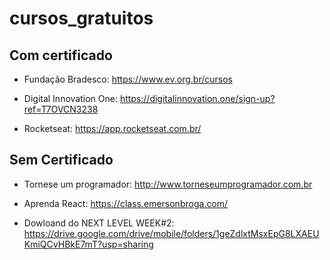 # cursos_gratuitos

## Com certificado 

+ Fundação Bradesco: 
https://www.ev.org.br/cursos

+ Digital Innovation One: 
https://digitalinnovation.one/sign-up?ref=T7OVCN3238

+ Rocketseat: 
https://app.rocketseat.com.br/ 


## Sem Certificado 

+ Tornese um programador: 
http://www.torneseumprogramador.com.br

+ Aprenda React: 
https://class.emersonbroga.com/

+ Dowloand do NEXT LEVEL WEEK#2: 
https://drive.google.com/drive/mobile/folders/1geZdlxtMsxEpG8LXAEUKmiQCvHBkE7mT?usp=sharing
